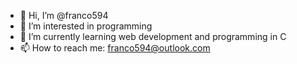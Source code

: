 - 👋 Hi, I’m @franco594
- 👀 I’m interested in programming
- 🌱 I’m currently learning web development and programming in C
- 📫 How to reach me: franco594@outlook.com

<!---
franco594/franco594 is a ✨ special ✨ repository because its `README.md` (this file) appears on your GitHub profile.
You can click the Preview link to take a look at your changes.
--->
